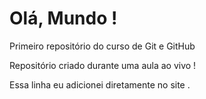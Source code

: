 # Olá, Mundo !
 Primeiro repositório do curso de Git e GitHub

 Repositório criado durante uma aula ao vivo ! 

Essa linha eu adicionei diretamente no site .
